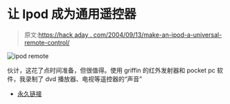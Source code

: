 # 让 Ipod 成为通用遥控器

> 原文:[https://hack aday . com/2004/09/13/make-an-ipod-a-universal-remote-control/](https://hackaday.com/2004/09/13/make-an-ipod-a-universal-remote-control/)

![ipod remote](img/df6b4124830ea45987851a50424cbeb2.png)

伙计，这花了点时间准备，但很值得。使用 griffin 的红外发射器和 pocket pc 软件，我录制了 dvd 播放器、电视等遥控器的“声音”

*   [永久链接](http://features.engadget.com/entry/6336778455600767/)